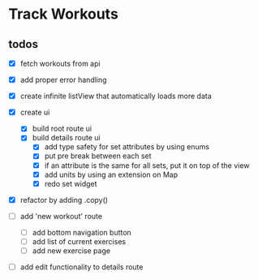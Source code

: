 # Track Workouts

## todos

- [x] fetch workouts from api
- [x] add proper error handling
- [x] create infinite listView that automatically loads more data
- [x] create ui
    - [x] build root route ui
    - [x] build details route ui
        - [x] add type safety for set attributes by using enums
        - [x] put pre break between each set
        - [x] if an attribute is the same for all sets, put it on top of the view
        - [x] add units by using an extension on Map
        - [x] redo set widget

- [x] refactor by adding .copy()

- [ ] add 'new workout' route
    - [ ] add bottom navigation button
    - [ ] add list of current exercises
    - [ ] add new exercise page

- [ ] add edit functionality to details route